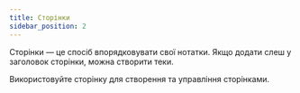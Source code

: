 ```yaml
---
title: Сторінки
sidebar_position: 2
---
```


Сторінки — це спосіб впорядковувати свої нотатки.
Якщо додати слеш у заголовок сторінки, можна створити теки.

Використовуйте сторінку для створення та управління сторінками.

